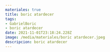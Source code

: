 ```yaml
---
materiales: true
title: boric atardecer
tags:
- GabrielBoric
- boric atardecer
date: 2021-11-01T23:18:24.228Z
image: /media/materiales/boric atardecer.jpeg
descripcion: boric atardecer
---
```

